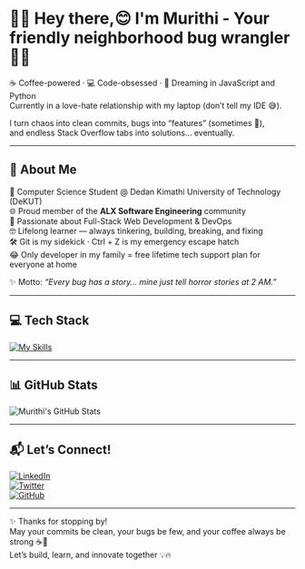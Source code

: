 # 👨‍💻 Hey there,😊 I'm Murithi - Your friendly neighborhood bug wrangler 🐛✨


☕ Coffee-powered · 💻 Code-obsessed · 🚀 Dreaming in JavaScript and Python  
Currently in a love-hate relationship with my laptop (don’t tell my IDE 😅).  

I turn chaos into clean commits, bugs into “features” (sometimes 🥲),  
and endless Stack Overflow tabs into solutions… eventually.  

---

## 💫 About Me  
🧠 Computer Science Student @ Dedan Kimathi University of Technology (DeKUT)  
🌐 Proud member of the **ALX Software Engineering** community  
🚀 Passionate about Full-Stack Web Development & DevOps  
🤓 Lifelong learner — always tinkering, building, breaking, and fixing  
🛠️ Git is my sidekick · Ctrl + Z is my emergency escape hatch  
😂 Only developer in my family = free lifetime tech support plan for everyone at home  

✨ Motto: *“Every bug has a story… mine just tell horror stories at 2 AM.”*  

---

## 💻 Tech Stack  

[![My Skills](https://skillicons.dev/icons?i=js,python,html,css,bootstrap,react,redux,tailwind,django,flask,nodejs,c,postgres,mongodb,mysql,git,docker,kubernetes,linux&perline=7)](https://skillicons.dev)  

---

## 📊 GitHub Stats  
![Murithi's GitHub Stats](https://github-readme-stats.vercel.app/api?username=murithi-gatobu&theme=vue-dark&show_icons=true&hide_border=true&count_private=true)  

---

## 📬 Let’s Connect!  

[![LinkedIn](https://img.shields.io/badge/LinkedIn-0A66C2?style=for-the-badge&logo=linkedin&logoColor=white)](https://www.linkedin.com/in/caleb-murithi)  
[![Twitter](https://img.shields.io/badge/Twitter-1DA1F2?style=for-the-badge&logo=twitter&logoColor=white)](https://x.com/_Murithi_Caleb_)  
[![GitHub](https://img.shields.io/badge/GitHub-171515?style=for-the-badge&logo=github&logoColor=white)](https://github.com/murithi-gatobu)  

---

✨ Thanks for stopping by!  
May your commits be clean, your bugs be few, and your coffee always be strong ☕🚀  
Let’s build, learn, and innovate together 💡🔥  
